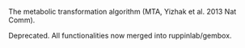 The metabolic transformation algorithm (MTA, Yizhak et al. 2013 Nat Comm).

Deprecated. All functionalities now merged into ruppinlab/gembox.
